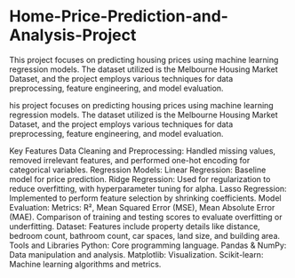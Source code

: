 # Home-Price-Prediction-and-Analysis-Project
This project focuses on predicting housing prices using machine learning regression models. The dataset utilized is the Melbourne Housing Market Dataset, and the project employs various techniques for data preprocessing, feature engineering, and model evaluation.

his project focuses on predicting housing prices using machine learning regression models. The dataset utilized is the Melbourne Housing Market Dataset, and the project employs various techniques for data preprocessing, feature engineering, and model evaluation.

Key Features
Data Cleaning and Preprocessing: Handled missing values, removed irrelevant features, and performed one-hot encoding for categorical variables.
Regression Models:
Linear Regression: Baseline model for price prediction.
Ridge Regression: Used for regularization to reduce overfitting, with hyperparameter tuning for alpha.
Lasso Regression: Implemented to perform feature selection by shrinking coefficients.
Model Evaluation:
Metrics: R², Mean Squared Error (MSE), Mean Absolute Error (MAE).
Comparison of training and testing scores to evaluate overfitting or underfitting.
Dataset: Features include property details like distance, bedroom count, bathroom count, car spaces, land size, and building area.
Tools and Libraries
Python: Core programming language.
Pandas & NumPy: Data manipulation and analysis.
Matplotlib: Visualization.
Scikit-learn: Machine learning algorithms and metrics.
